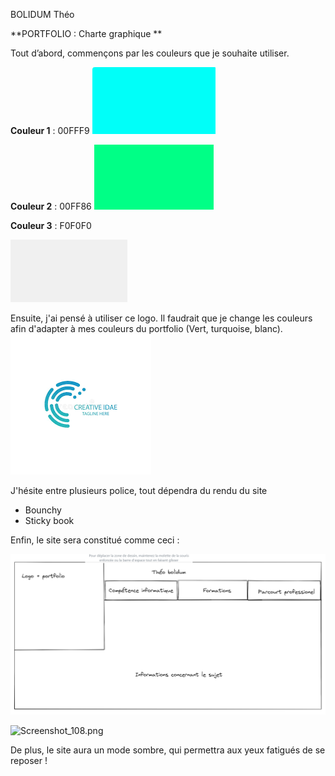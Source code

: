 BOLIDUM Théo

**PORTFOLIO :  Charte graphique **

Tout d’abord, commençons par les couleurs que je souhaite utiliser. 

**Couleur 1** : 00FFF9
![Screenshot_110.png](./images/Screenshot_110.png)

 **Couleur 2** : 00FF86
![Screenshot_109.png](./images/Screenshot_109.png)

**Couleur 3** : F0F0F0

![Screenshot_105.png](./images/Screenshot_105.png) 

Ensuite, j'ai pensé à utiliser ce logo. Il faudrait que je change les couleurs afin d'adapter à mes couleurs du portfolio (Vert, turquoise, blanc).
![logos.png](./images/logos.png)


J'hésite entre plusieurs police, tout dépendra du rendu du site  

- Bounchy 
- Sticky book 

Enfin, le site sera constitué comme ceci  : 

![Screenshot_107.png](./images/Screenshot_107.png)

![Screenshot_108.png](./images/Screenshot_108.png)


De plus, le site aura un mode sombre, qui permettra aux yeux fatigués de se reposer ! 

